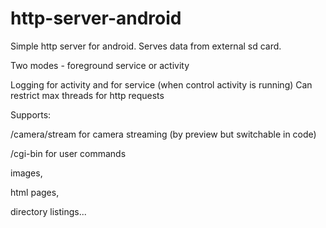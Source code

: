 # http-server-android
Simple http server for android. Serves data from external sd card. 

Two modes - foreground service or activity

Logging for activity and for service (when control activity is running)
Can restrict max threads for http requests

Supports:

/camera/stream for camera streaming (by preview but switchable in code)

/cgi-bin for user commands

images,

html pages,

directory listings...
